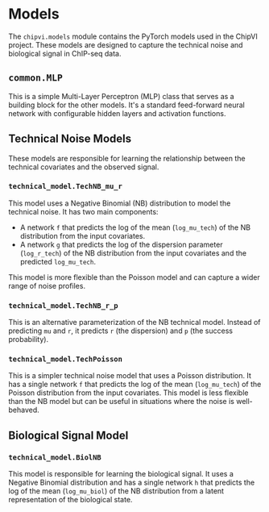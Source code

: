 # Models

The `chipvi.models` module contains the PyTorch models used in the ChipVI project. These models are designed to capture the technical noise and biological signal in ChIP-seq data.

## `common.MLP`

This is a simple Multi-Layer Perceptron (MLP) class that serves as a building block for the other models. It's a standard feed-forward neural network with configurable hidden layers and activation functions.

## Technical Noise Models

These models are responsible for learning the relationship between the technical covariates and the observed signal.

### `technical_model.TechNB_mu_r`

This model uses a Negative Binomial (NB) distribution to model the technical noise. It has two main components:

- A network `f` that predicts the log of the mean (`log_mu_tech`) of the NB distribution from the input covariates.
- A network `g` that predicts the log of the dispersion parameter (`log_r_tech`) of the NB distribution from the input covariates and the predicted `log_mu_tech`.

This model is more flexible than the Poisson model and can capture a wider range of noise profiles.

### `technical_model.TechNB_r_p`

This is an alternative parameterization of the NB technical model. Instead of predicting `mu` and `r`, it predicts `r` (the dispersion) and `p` (the success probability).

### `technical_model.TechPoisson`

This is a simpler technical noise model that uses a Poisson distribution. It has a single network `f` that predicts the log of the mean (`log_mu_tech`) of the Poisson distribution from the input covariates. This model is less flexible than the NB model but can be useful in situations where the noise is well-behaved.

## Biological Signal Model

### `technical_model.BiolNB`

This model is responsible for learning the biological signal. It uses a Negative Binomial distribution and has a single network `h` that predicts the log of the mean (`log_mu_biol`) of the NB distribution from a latent representation of the biological state.
